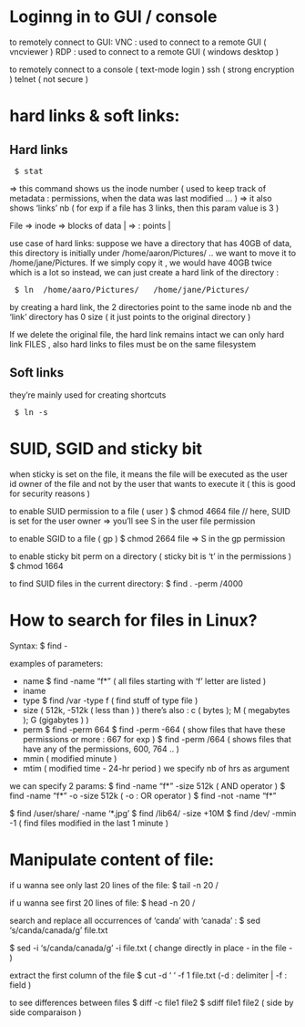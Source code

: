 # Loginng in to GUI / console 

to remotely connect to GUI:
VNC : used to connect to a remote GUI ( vncviewer ) 
RDP : used to connect to a remote GUI ( windows desktop ) 

to remotely connect to a console ( text-mode login  ) 
ssh ( strong encryption )
telnet ( not secure ) 

# hard links & soft links:

## Hard links 
<pre> $ stat <file> </pre> 
=> this command shows us the inode number ( used to keep track of metadata : permissions, when the data was last modified … )
=> it also shows ‘links’ nb ( for exp if a file has 3 links, then this param value is 3 ) 

File ⇒  inode  ⇒  blocks of data     | ⇒ : points  |   

use case of hard links:
suppose we have a directory that has 40GB of data, this directory is initially under /home/aaron/Pictures/ .. we want to move it to /home/jane/Pictures. 
If we simply copy it , we would have 40GB twice which is a lot 
so instead, we can just create a hard link of the directory :
<pre> $ ln  /home/aaro/Pictures/<filename>   /home/jane/Pictures/<filename> </pre>  
by creating a hard link, the 2 directories point to the same inode nb and the ‘link’ directory has 0 size ( it just points to the original directory ) 

If we delete the original file, the hard link remains intact 
we can only hard link FILES , also hard links to files must be on the same filesystem 

## Soft links 
they’re mainly used for creating shortcuts 
<pre> $ ln -s </pre>

# SUID, SGID and sticky bit 

when sticky is set on the file, it means the file will be executed as the user id owner of the file and not by the user that wants to execute it ( this is good for security reasons )

to enable SUID permission to a file ( user ) 
$ chmod 4664 file     // here, SUID is set for the user owner 
=> you’ll see S in the user file permission 

to enable SGID to a file ( gp  )
$ chmod 2664 file 
=> S in the gp permission 

to enable sticky bit perm on a directory  ( sticky bit is ‘t’ in the permissions ) 
$ chmod 1664 

to find SUID files in the current directory: 
$ find . -perm /4000

# How to search for files in Linux?

Syntax:
$ find <path>  -<parameter>  <argument> 

examples of parameters:
* name 
$ find -name “f*” ( all files starting with ‘f’ letter are listed ) 
* iname   
* type 
$ find /var -type f      ( find stuff of type file )  
* size   ( 512k, -512k ( less than ) ) 
 there’s also : c ( bytes ); M ( megabytes ); G (gigabytes ) ) 
* perm 
$ find -perm 664
$ find -perm -664   ( show files that have these permissions or more : 667 for exp )
$ find -perm /664   ( shows files that have any of the permissions, 600, 764 .. )  
* mmin ( modified minute ) 
* mtim ( modified time - 24-hr period ) 
we specify nb of hrs as argument 

we can specify 2 params:
$ find -name “f*” -size 512k       ( AND operator ) 
$ find -name “f*” -o -size 512k   ( -o : OR operator ) 
$ find -not -name “f*” 

$ find /user/share/ -name ‘*.jpg’ 
$ find /lib64/ -size +10M
$ find /dev/ -mmin -1  ( find files modified in the last 1 minute ) 


# Manipulate content of file:

if u wanna see only last 20 lines of the file:
$ tail -n 20 /<path to file>

if u wanna see first 20 lines of file:
$ head -n 20 /<path to file> 

search and replace all occurrences of ‘canda’ with ‘canada’ :
$ sed ‘s/canda/canada/g’   file.txt 

$ sed -i ‘s/canda/canada/g’ -i file.txt   ( change directly in place - in the file - ) 

extract the first column of the file 
$ cut -d ‘  ‘  -f  1 file.txt    (-d : delimiter   |    -f  : field   <column nb> ) 

 to see differences between files 
$ diff -c file1 file2 
$ sdiff file1 file2   ( side by side comparaison ) 





